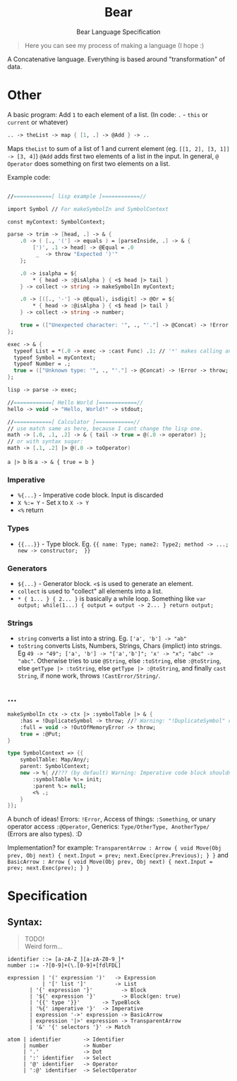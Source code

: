 <h1 align="center"> Bear </h1>
<p align="center">Bear Language Specification</p>

> Here you can see my process of making a language (I hope :)  

A Concatenative language. Everything is based around "transformation" of data.

# Other

A basic program: Add `1` to each element of a list.
(In code: `.` - `this` or `current` or whatever)
```fsharp
.. -> theList -> map { [1, .] -> @Add } -> ..
```
Maps `theList` to sum of a list of 1 and current element (eg. `[[1, 2], [3, 1]] -> [3, 4]`) `@Add` adds first two elements of a list in the input. In general, `@` `Operator` does something on first two elements on a list.

Example code:
```fsharp

//============[ lisp example ]============//

import Symbol // For makeSymbolIn and SymbolContext

const myContext: SymbolContext;

parse -> trim -> [head, .] -> & {
  	.0 -> ( [., '('] -> equals ) = [parseInside, .] -> & {
		[')', .1 -> head] -> @Equal = .0
		 _  -> throw "Expected ')'"
	};

  	.0 -> isalpha = ${
		* { head -> :@isAlpha } { <$ head |> tail }
	} -> collect -> string -> makeSymbolIn myContext;

	.0 -> [([., '-'] -> @Equal), isdigit] -> @Or = ${
		* { head -> :@isAlpha } { <$ head |> tail }
	} -> collect -> string -> number;

   	true = (["Unexpected character: '", ., "'."] -> @Concat) -> !Error -> throw;
};

exec -> & {
  typeof List = *(.0 -> exec -> :cast Func) .1: // '*' makes calling an expression possible
  typeof Symbol = myContext;
  typeof Number = .;
  true = (["Unknown type: '", ., "'."] -> @Concat) -> !Error -> throw;
};

lisp -> parse -> exec;

//============[ Hello World ]============//
hello -> void -> "Hello, World!" -> stdout;

//============[ Calculator ]============//
// use match same as here, because I cant change the lisp one.
math -> [.0, .1, .2] -> & { tail -> true = @(.0 -> operator) };
// or with syntax sugar:
math -> [.1, .2] |> @(.0 -> toOperator)
```

`a |> b` is `a -> & { true = b }`

### Imperative
* `%{...}` - Imperative code block. Input is discarded
* `X %:= Y` - Set `X` to `X -> Y`
* `<%` return

### Types
* `{{...}}` - Type block. Eg. `{{ name: Type; name2: Type2; method -> ...; new -> constructor;  }}`

### Generators
* `${...}` - Generator block. `<$` is used to generate an element.
* `collect` is used to "collect" all elements into a list.
* `* { 1... } { 2... }` is basically a while loop. Something like `var output; while(1...) { output = output -> 2... } return output;`

### Strings
* `string` converts a list into a string. Eg. `['a', 'b'] -> "ab"`
* `toString` converts Lists, Numbers, Strings, Chars (implict) into strings. Eg `49 -> "49"; ['a', 'b'] -> "['a','b']"; 'x' -> "x"; "abc" -> "abc"`.
Otherwise tries to use `@String`, 
else `:toString`,
else `:@toString`,
else `getType |> :toString`,
else `getType |> :@toString`,
and finally `cast String`,
if none work, throws `!CastError/String/`.

## ...
```fsharp
makeSymbolIn ctx -> ctx |> :symbolTable |> & {
	:has = !DuplicateSymbol -> throw; //? Warning: "!DuplicateSymbol" receives input! To remove this warning add ". ->" in front of "!DuplicateSymbol".
	:full = void -> !OutOfMemoryError -> throw;
	true = :@Put;
}

type SymbolContext => {{
	symbolTable: Map/Any/;
	parent: SymbolContext;
	new -> %{ //??? (by default) Warning: Imperative code block shouldn't be used. 
		:symbolTable %:= init;
		:parent %:= null;
		<% .;
	}
}};

```

A bunch of ideas! Errors: `!Error`, Access of things: `:Something`, or unary operator access `:@Operator`, Generics: `Type/OtherType, AnotherType/` (Errors are also types).
:D

Implementation?
for example: `TransparentArrow : Arrow { void Move(Obj prev, Obj next) { next.Input = prev; next.Exec(prev.Previous); } }`
and `BasicArrow : Arrow { void Move(Obj prev, Obj next) { next.Input = prev; next.Exec(prev); } }`

# Specification

## Syntax:

> TODO!  
Weird form...
```
identifier ::= [a-zA-Z_][a-zA-Z0-9_]*
number ::= -?[0-9]+(\.[0-9]+[fdlFDL]

expression | '(' expression ')'   -> Expression
           | '[' list ']'         -> List
	   | '{' expression '}'         -> Block
	   | '${' expression '}'        -> Block(gen: true)
	   | '{{' type '}}'       -> TypeBlock
	   | '%{' imperative '}'  -> Imperative
	   | expression '->' expression -> BasicArrow
	   | expression '|>' expression -> TransparentArrow
	   | '&' '{' selectors '}' -> Match
	   
atom | identifier       -> Identifier
     | number           -> Number
     | '.'              -> Dot
     | ':' identifier   -> Select
     | '@' identifier   -> Operator
     | ':@' identifier  -> SelectOperator
     
```
